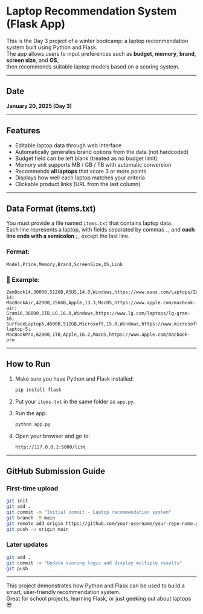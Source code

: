 # Laptop Recommendation System (Flask App)

This is the Day 3 project of a winter bootcamp: a laptop recommendation system built using Python and Flask.  
The app allows users to input preferences such as **budget**, **memory**, **brand**, **screen size**, and **OS**,  
then recommends suitable laptop models based on a scoring system.

---

## Date  
**January 20, 2025 (Day 3)**

---


## Features

- Editable laptop data through web interface
- Automatically generates brand options from the data (not hardcoded)
- Budget field can be left blank (treated as no budget limit)
- Memory unit supports MB / GB / TB with automatic conversion
- Recommends **all laptops** that score 3 or more points
- Displays how well each laptop matches your criteria
- Clickable product links (URL from the last column)

---

## Data Format (items.txt)

You must provide a file named `items.txt` that contains laptop data.  
Each line represents a laptop, with fields separated by commas `,`, and **each line ends with a semicolon `;`**, except the last line.

### Format:
```
Model,Price,Memory,Brand,ScreenSize,OS,Link
```

### 🧾 Example:
```
ZenBook14,30000,512GB,ASUS,14.0,Windows,https://www.asus.com/Laptops/Zenbook-14;
MacBookAir,42000,256GB,Apple,13.3,MacOS,https://www.apple.com/macbook-air;
Gram16,38000,1TB,LG,16.0,Windows,https://www.lg.com/laptops/lg-gram-16;
SurfaceLaptop5,45000,512GB,Microsoft,15.0,Windows,https://www.microsoft.com/surface-laptop-5;
MacBookPro,62000,1TB,Apple,16.2,MacOS,https://www.apple.com/macbook-pro
```

---

##  How to Run

1. Make sure you have Python and Flask installed:
   ```bash
   pip install flask
   ```

2. Put your `items.txt` in the same folder as `app.py`.

3. Run the app:
   ```bash
   python app.py
   ```

4. Open your browser and go to:
   ```
   http://127.0.0.1:5000/list
   ```

---

## GitHub Submission Guide

### First-time upload

```bash
git init
git add .
git commit -m "Initial commit - Laptop recommendation system"
git branch -M main
git remote add origin https://github.com/your-username/your-repo-name.git
git push -u origin main
```

### Later updates

```bash
git add .
git commit -m "Update scoring logic and display multiple results"
git push
```

---

This project demonstrates how Python and Flask can be used to build a smart, user-friendly recommendation system.  
Great for school projects, learning Flask, or just geeking out about laptops 😎
